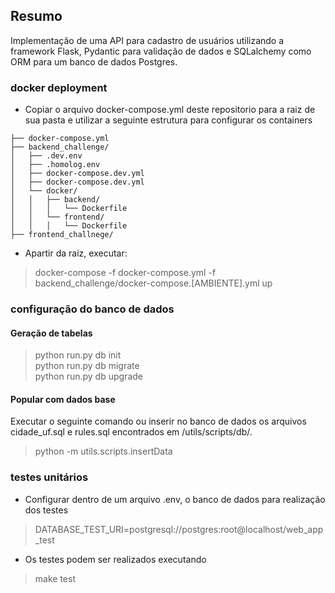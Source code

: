 ## Resumo
Implementação de uma API para cadastro de usuários utilizando a framework Flask, Pydantic para validação de dados e SQLalchemy como ORM para um banco de dados Postgres.

### docker deployment
- Copiar o arquivo docker-compose.yml deste repositorio para a raiz de sua pasta e utilizar a seguinte estrutura para configurar os containers
```
├── docker-compose.yml
├── backend_challenge/
│   ├── .dev.env
│   ├── .homolog.env
│   ├── docker-compose.dev.yml
│   ├── docker-compose.dev.yml
│   └── docker/
│   │   ├── backend/
│   │   │   └── Dockerfile
│   │   └── frontend/
│   │   │   └── Dockerfile
├── frontend_challnege/
```
- Apartir da raiz, executar:
> docker-compose -f docker-compose.yml -f backend_challenge/docker-compose.[AMBIENTE].yml up

### configuração do banco de dados
#### Geração de tabelas
> python run.py db init</br>
> python run.py db migrate</br>
> python run.py db upgrade</br>

#### Popular com dados base
Executar o seguinte comando ou inserir no banco de dados os arquivos cidade_uf.sql e rules.sql encontrados em /utils/scripts/db/.
> python -m utils.scripts.insertData

### testes unitários
- Configurar dentro de um arquivo .env, o banco de dados para realização dos testes
> DATABASE_TEST_URI=postgresql://postgres:root@localhost/web_app_test
- Os testes podem ser realizados executando
> make test
